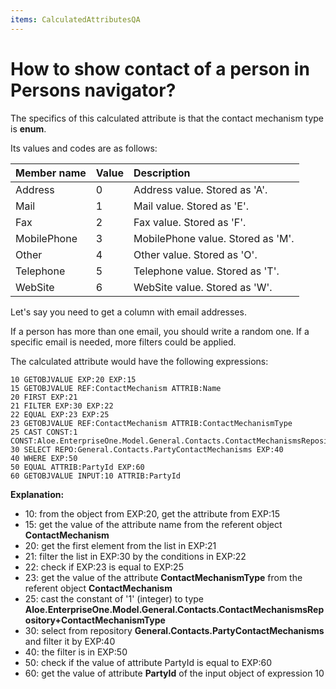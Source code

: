 ```yaml
---
items: CalculatedAttributesQA
---
```


# How to show contact of a person in Persons navigator?

The specifics of this calculated attribute is that the contact mechanism type is **enum**. 

Its values and codes are as follows:

| Member name | Value | Description                       |
| :---------- | :---- | :-------------------------------- |
| Address     | 0     | Address value. Stored as 'A'.     |
| Mail        | 1     | Mail value. Stored as 'E'.        |
| Fax         | 2     | Fax value. Stored as 'F'.         |
| MobilePhone | 3     | MobilePhone value. Stored as 'M'. |
| Other       | 4     | Other value. Stored as 'O'.       |
| Telephone   | 5     | Telephone value. Stored as 'T'.   |
| WebSite     | 6     | WebSite value. Stored as 'W'.     |

Let's say you need to get a column with email addresses. 

If a person has more than one email, you should write a random one. If a specific email is needed, more filters could be applied. 

The calculated attribute would have the following expressions:

```
10 GETOBJVALUE EXP:20 EXP:15
15 GETOBJVALUE REF:ContactMechanism ATTRIB:Name
20 FIRST EXP:21 
21 FILTER EXP:30 EXP:22
22 EQUAL EXP:23 EXP:25
23 GETOBJVALUE REF:ContactMechanism ATTRIB:ContactMechanismType
25 CAST CONST:1 CONST:Aloe.EnterpriseOne.Model.General.Contacts.ContactMechanismsRepository+ContactMechanismType
30 SELECT REPO:General.Contacts.PartyContactMechanisms EXP:40
40 WHERE EXP:50 
50 EQUAL ATTRIB:PartyId EXP:60
60 GETOBJVALUE INPUT:10 ATTRIB:PartyId
```

**Explanation:**

- 10: from the object from EXP:20, get the attribute from EXP:15
- 15: get the value of the attribute name from the referent object **ContactMechanism**
- 20: get the first element from the list in EXP:21
- 21: filter the list in EXP:30 by the conditions in EXP:22
- 22: check if EXP:23 is equal to EXP:25
- 23: get the value of the attribute **ContactMechanismType** from the referent object **ContactMechanism**
- 25: cast the constant of '1' (integer) to type **Aloe.EnterpriseOne.Model.General.Contacts.ContactMechanismsRepository+ContactMechanismType**
- 30: select from repository **General.Contacts.PartyContactMechanisms** and filter it by EXP:40
- 40: the filter is in EXP:50
- 50: check if the value of attribute PartyId is equal to EXP:60
- 60: get the value of attribute **PartyId** of the input object of expression 10

